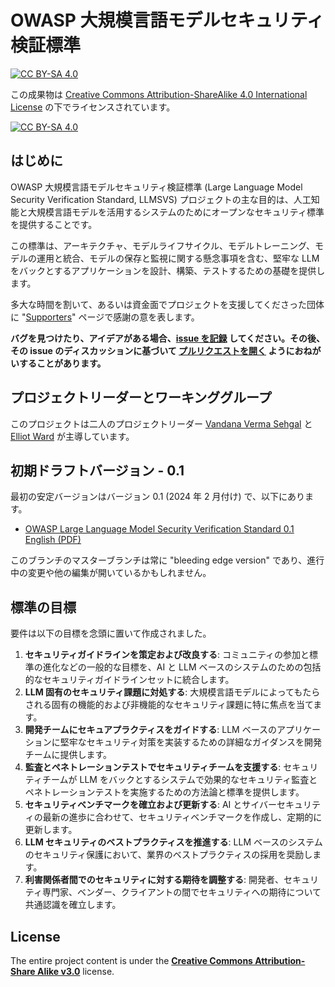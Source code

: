 # OWASP 大規模言語モデルセキュリティ検証標準
[![CC BY-SA 4.0][cc-by-sa-shield]][cc-by-sa]

この成果物は [Creative Commons Attribution-ShareAlike 4.0 International License][cc-by-sa] の下でライセンスされています。


[![CC BY-SA 4.0][cc-by-sa-image]][cc-by-sa]

[cc-by-sa]: http://creativecommons.org/licenses/by-sa/4.0/
[cc-by-sa-image]: https://licensebuttons.net/l/by-sa/4.0/88x31.png
[cc-by-sa-shield]: https://img.shields.io/badge/License-CC%20BY--SA%204.0-blue.svg

## はじめに

OWASP 大規模言語モデルセキュリティ検証標準 (Large Language Model Security Verification Standard, LLMSVS) プロジェクトの主な目的は、人工知能と大規模言語モデルを活用するシステムのためにオープンなセキュリティ標準を提供することです。

この標準は、アーキテクチャ、モデルライフサイクル、モデルトレーニング、モデルの運用と統合、モデルの保存と監視に関する懸念事項を含む、堅牢な LLM をバックとするアプリケーションを設計、構築、テストするための基礎を提供します。

多大な時間を割いて、あるいは資金面でプロジェクトを支援してくださった団体に "[Supporters](SUPPORTERS.md)" ページで感謝の意を表します。

**バグを見つけたり、アイデアがある場合、[issue を記録](https://github.com/OWASP/www-project-llm-verification-standard/issues) してください。その後、その issue のディスカッションに基づいて [プルリクエストを開く](https://github.com/OWASP/www-project-llm-verification-standard/pulls) ようにおねがいすることがあります。**

## プロジェクトリーダーとワーキンググループ

このプロジェクトは二人のプロジェクトリーダー [Vandana Verma Sehgal](https://github.com/vermava) と [Elliot Ward](https://github.com/mowzk) が主導しています。

## 初期ドラフトバージョン - 0.1

最初の安定バージョンはバージョン 0.1 (2024 年 2 月付け) で、以下にあります。
* [OWASP Large Language Model Security Verification Standard 0.1 English (PDF)](https://github.com/OWASP/www-project-llm-verification-standard/releases/tag/0.1)

このブランチのマスターブランチは常に "bleeding edge version" であり、進行中の変更や他の編集が開いているかもしれません。

## 標準の目標

要件は以下の目標を念頭に置いて作成されました。

1. **セキュリティガイドラインを策定および改良する**: コミュニティの参加と標準の進化などの一般的な目標を、AI と LLM ベースのシステムのための包括的なセキュリティガイドラインセットに統合します。
2. **LLM 固有のセキュリティ課題に対処する**: 大規模言語モデルによってもたらされる固有の機能的および非機能的なセキュリティ課題に特に焦点を当てます。
3. **開発チームにセキュアプラクティスをガイドする**: LLM ベースのアプリケーションに堅牢なセキュリティ対策を実装するための詳細なガイダンスを開発チームに提供します。
4. **監査とペネトレーションテストでセキュリティチームを支援する**: セキュリティチームが LLM をバックとするシステムで効果的なセキュリティ監査とペネトレーションテストを実施するための方法論と標準を提供します。
5. **セキュリティベンチマークを確立および更新する**: AI とサイバーセキュリティの最新の進歩に合わせて、セキュリティベンチマークを作成し、定期的に更新します。
6. **LLM セキュリティのベストプラクティスを推進する**: LLM ベースのシステムのセキュリティ保護において、業界のベストプラクティスの採用を奨励します。
7. **利害関係者間でのセキュリティに対する期待を調整する**: 開発者、セキュリティ専門家、ベンダー、クライアントの間でセキュリティへの期待について共通認識を確立します。

## License

The entire project content is under the **[Creative Commons Attribution-Share Alike v3.0](https://creativecommons.org/licenses/by-sa/3.0/)** license.
